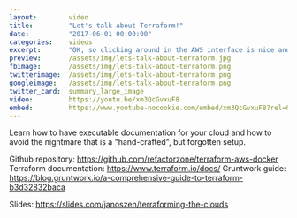 ```yaml
---
layout:        video
title:         "Let's talk about Terraform!"
date:          "2017-06-01 00:00:00"
categories:    videos
excerpt:       "OK, so clicking around in the AWS interface is nice and all, but we'd really like to have some documentation as to how our cloud is set up. That's where Terraform comes into play."
preview:       /assets/img/lets-talk-about-terraform.jpg
fbimage:       /assets/img/lets-talk-about-terraform.png
twitterimage:  /assets/img/lets-talk-about-terraform.png
googleimage:   /assets/img/lets-talk-about-terraform.png
twitter_card:  summary_large_image
video:         https://youtu.be/xm3QcGvxuF8
embed:         https://www.youtube-nocookie.com/embed/xm3QcGvxuF8?rel=0
---
```


Learn how to have executable documentation for your cloud and how to avoid the nightmare that is a "hand-crafted", but forgotten setup.

Github repository: https://github.com/refactorzone/terraform-aws-docker
Terraform documentation: https://www.terraform.io/docs/
Gruntwork guide: https://blog.gruntwork.io/a-comprehensive-guide-to-terraform-b3d32832baca

Slides: https://slides.com/janoszen/terraforming-the-clouds